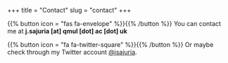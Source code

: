 +++
title = "Contact"
slug = "contact"
+++

{{% button icon = "fas fa-envelope" %}}{{% /button %}} You can contact me at **j.sajuria \[at\] qmul \[dot\] ac \[dot\] uk**

{{% button icon = "fa fa-twitter-square" %}}{{% /button %}} Or maybe check through my Twitter account [@jsajuria](https://twitter.com/jsajuria).